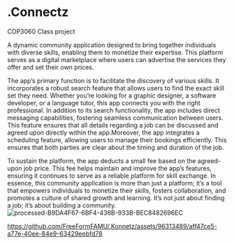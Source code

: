 # .Connectz
COP3060 Class project

A dynamic community application designed to bring together individuals with diverse skills, enabling them to monetize their expertise. This platform serves as a digital marketplace where users can advertise the services they offer and set their own prices.

The app’s primary function is to facilitate the discovery of various skills. It incorporates a robust search feature that allows users to find the exact skill set they need. Whether you’re looking for a graphic designer, a software developer, or a language tutor, this app connects you with the right professional.
In addition to its search functionality, the app includes direct messaging capabilities, fostering seamless communication between users. This feature ensures that all details regarding a job can be discussed and agreed upon directly within the app.Moreover, the app integrates a scheduling feature, allowing users to manage their bookings efficiently. This ensures that both parties are clear about the timing and duration of the job.

To sustain the platform, the app deducts a small fee based on the agreed-upon job price. This fee helps maintain and improve the app’s features, ensuring it continues to serve as a reliable platform for skill exchange. In essence, this community application is more than just a platform; it’s a tool that empowers individuals to monetize their skills, fosters collaboration, and promotes a culture of shared growth and learning. It’s not just about finding a job; it’s about building a community.
![processed-B9DA4F67-6BF4-436B-933B-BEC8482696EC](https://github.com/FreeFormFAMU/.github/assets/96313489/496c3cb1-ce0c-4a27-bbd3-08a64b89aeca)


https://github.com/FreeFormFAMU/.Konnetz/assets/96313489/aff47ce5-a77e-40ee-84e9-63429eebfd78

